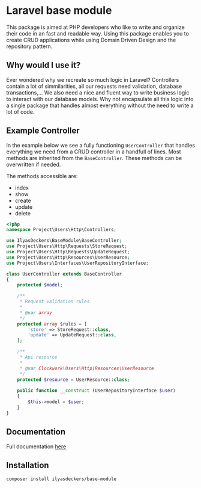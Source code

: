 # Laravel base module
This package is aimed at PHP developers who like to write and organize their code in an fast and readable way. Using this package enables you to create CRUD applications while using Domain Driven Design and the repository pattern.

## Why would I use it?
Ever wondered why we recreate so much logic in Laravel? Controllers contain a lot of simmilarities, all our requests need validation, database transactions,... We also need a nice and fluent way to write business logic to interact with our database models. Why not encapsulate all this logic into a single package that handles almost everything without the need to write a lot of code.

## Example Controller
In the example below we see a fully functioning `UserController` that handles everything we need from a CRUD controller in a handfull of lines. Most methods are inherited from the `BaseController`. These methods can be overwritten if needed.

The methods accessible are:
* index
* show
* create
* update
* delete

```php
<?php
namespace Project\Users\Http\Controllers;

use IlyasDeckers\BaseModule\BaseController;
use Project\Users\Http\Requests\StoreRequest;
use Project\Users\Http\Requests\UpdateRequest;
use Project\Users\Http\Resources\UserResource;
use Project\Users\Interfaces\UserRepositoryInterface;

class UserController extends BaseController
{
    protected $model;

    /**
     * Request validation rules
     *
     * @var array
     */
    protected array $rules = [
        'store' => StoreRequest::class,
        'update' => UpdateRequest::class,
    ];

    /**
     * Api resource
     *
     * @var Clockwork\Users\Http\Resources\UserResource
     */
    protected $resource = UserResource::class;
    
    public function __construct (UserRepositoryInterface $user)
    {
        $this->model = $user;
    }
}
```

## Documentation

Full documentation [here](https://github.com/IlyasDeckers/base-module/blob/master/docs/controllers.md)

## Installation
```sh
composer install ilyasdeckers/base-module
```
